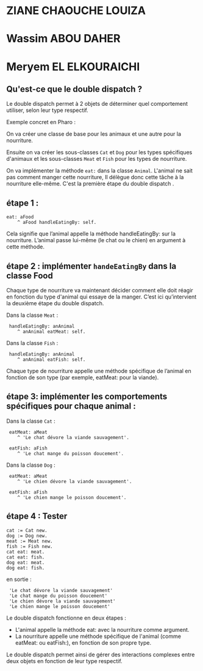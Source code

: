 # ZIANE CHAOUCHE LOUIZA


# Wassim ABOU DAHER



# Meryem EL ELKOURAICHI

## Qu'est-ce que le double dispatch ?
Le double dispatch permet à 2 objets de déterminer quel comportement utiliser, selon leur type respectif. </br>

Exemple concret en Pharo : </br>

On va créer une classe de base pour les animaux et une autre pour la nourriture. </br>

Ensuite on va créer les sous-classes `Cat` et `Dog`  pour les types spécifiques d'animaux et les sous-classes `Meat` et `Fish` pour les types de nourriture. </br>

On va implémenter la méthode `eat:` dans la classe `Animal`. L'animal ne sait pas comment manger cette nourriture, Il délègue donc cette tâche à la nourriture elle-même. C'est la première étape du double dispatch . </br> 

## étape 1 : 
```pharo
eat: aFood
    ^ aFood handleEatingBy: self.
```

Cela signifie que l’animal appelle la méthode handleEatingBy: sur la nourriture. L’animal passe lui-même (le chat ou le chien) en argument à cette méthode. </br>

## étape 2 : implémenter `handeEatingBy` dans la classe Food

Chaque type de nourriture va maintenant décider comment elle doit réagir en fonction du type d'animal qui essaye de la manger. C’est ici qu’intervient la deuxième étape du double dispatch. </br> 

Dans la classe `Meat` :

```pharo
 handleEatingBy: anAnimal
    ^ anAnimal eatMeat: self.
```

Dans la classe `Fish` : 

```pharo
 handleEatingBy: anAnimal
    ^ anAnimal eatFish: self.
```

Chaque type de nourriture appelle une méthode spécifique de l’animal en fonction de son type (par exemple, eatMeat: pour la viande). </br> 

## étape 3: implémenter les comportements spécifiques pour chaque animal : 

Dans la classe `Cat` :

```pharo
 eatMeat: aMeat
    ^ 'Le chat dévore la viande sauvagement'.
```
```pharo
 eatFish: aFish
    ^ 'Le chat mange du poisson doucement'.
```

Dans la classe `Dog` :

```pharo
 eatMeat: aMeat
    ^ 'Le chien dévore la viande sauvagement'.
```
```pharo
 eatFish: aFish
    ^ 'Le chien mange le poisson doucement'.
```

## étape 4 : Tester 
```pharo
cat := Cat new.
dog := Dog new.
meat := Meat new.
fish := Fish new.
cat eat: meat. 
cat eat: fish.
dog eat: meat. 
dog eat: fish.
```
en sortie :

```pharo
 'Le chat dévore la viande sauvagement'
 'Le chat mange du poisson doucement'
 'Le chien dévore la viande sauvagement'
 'Le chien mange le poisson doucement'
```

Le double dispatch fonctionne en deux étapes : </br>

- L'animal appelle la méthode eat: avec la nourriture comme argument. </br>
- La nourriture appelle une méthode spécifique de l'animal (comme eatMeat: ou eatFish:), en fonction de son propre type. </br>

Le double dispatch permet ainsi de gérer des interactions complexes entre deux objets en fonction de leur type respectif. </br>